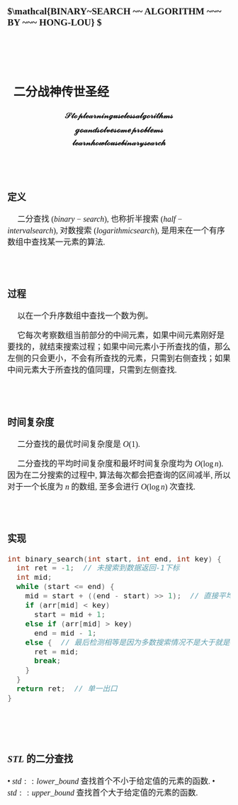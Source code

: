 <font size=4 face="楷体">

### $\mathcal{BINARY~SEARCH ~~ ALGORITHM ~~~ BY ~~~ HONG-LOU} $

<br>
<br>
<br>


## $~~$二分战神传世圣经

#### $$\mathcal{Stop learning useless algorithms}$$ $$\mathcal{go and solve some problems}$$ $$\mathcal{learn how to use binary search}$$

<br>
<br>


### 定义

$~~~~$ 二分查找 $(binary - search)$, 也称折半搜索 $(half-interval search)$, 对数搜索 $(logarithmic search)$, 是用来在一个有序数组中查找某一元素的算法.

<br>
<br>

### 过程
$~~~~$ 以在一个升序数组中查找一个数为例。

$~~~~$ 它每次考察数组当前部分的中间元素，如果中间元素刚好是要找的，就结束搜索过程；如果中间元素小于所查找的值，那么左侧的只会更小，不会有所查找的元素，只需到右侧查找；如果中间元素大于所查找的值同理，只需到左侧查找.

<br>
<br>

### 时间复杂度
$~~~~$ 二分查找的最优时间复杂度是 $O(1)$.

$~~~~$ 二分查找的平均时间复杂度和最坏时间复杂度均为 $O(\log n)$. 因为在二分搜索的过程中, 算法每次都会把查询的区间减半, 所以对于一个长度为 $n$ 的数组, 至多会进行 $O(\log n)$ 次查找.

<br>
<br>

### 实现
``` c++
int binary_search(int start, int end, int key) {
  int ret = -1;  // 未搜索到数据返回-1下标
  int mid;
  while (start <= end) {
    mid = start + ((end - start) >> 1);  // 直接平均可能会溢出，所以用这个算法
    if (arr[mid] < key)
      start = mid + 1;
    else if (arr[mid] > key)
      end = mid - 1;
    else {  // 最后检测相等是因为多数搜索情况不是大于就是小于
      ret = mid;
      break;
    }
  }
  return ret;  // 单一出口
}
```

<br>
<br>
<br>


### $STL$ 的二分查找

$\bullet$ $std::lower\_bound$ 查找首个不小于给定值的元素的函数.
$\bullet$ $std::upper\_bound$ 查找首个大于给定值的元素的函数.
